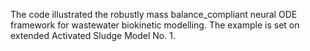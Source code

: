 The code illustrated the robustly mass balance_compliant neural ODE framework for wastewater biokinetic modelling. The example is set on extended Activated Sludge Model No. 1.
